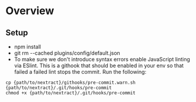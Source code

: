 # Overview

## Setup
- npm install
- git rm --cached plugins/config/default.json
- To make sure we don't introduce syntax errors enable JavaScript linting via ESlint. This is a githook that should be enabled in your env so that failed a failed lint stops the commit. Run the following:
```
cp {path/to/nextract}/githooks/pre-commit.warn.sh {path/to/nextract}/.git/hooks/pre-commit
chmod +x {path/to/nextract}/.git/hooks/pre-commit
```
